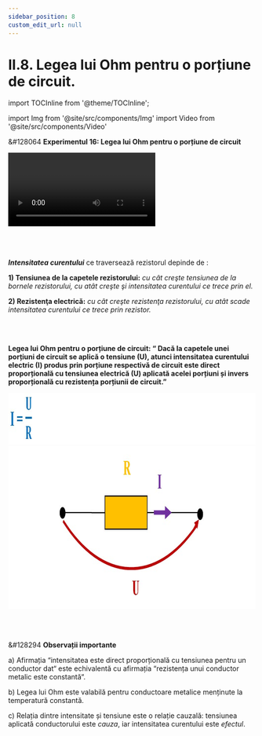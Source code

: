 ```yaml
---
sidebar_position: 8
custom_edit_url: null
---
```


# II.8. Legea lui Ohm pentru o porțiune de circuit.



import TOCInline from '@theme/TOCInline';

<TOCInline toc={toc} />



import Img from '@site/src/components/Img'
import Video from '@site/src/components/Video'





<div class="alert alert--success" role="alert">

&#128064 **Experimentul 16: Legea lui Ohm pentru o porțiune de circuit**


<Video src="https://www.youtube.com/embed/_2zZDbz_Fq0" lazy={false} />



**Materiale necesare:**    
Baterii electrice de diferite tensiuni electromotoare (Sursă de tensiune variabilă), rezistoare de diferite valori (50 Ω, 100 Ω), fire de legătură, ampermetru, voltmetru (multimetru).


<br></br>

**Descrierea experimentului:**
- Leagă rezistorul de 50 Ω în serie cu bateria de 9 V și cu ampermetrul. Măsoară intensitatea curentului electric ce trece prin rezistor.


<Img className="img-responsive4" src="fizica/clasa8/capitolul2/2_2_5_Poza0_1_Experiment16_legeaLuiOhm_schema1.png" width="1000" height="320" lazy={false} />

<br></br>
<br></br>



- Leagă rezistorul de 100 Ω în serie cu bateria de 9 V și cu ampermetrul. Măsoară intensitatea curentului electric ce trece prin rezistor.


<Img className="img-responsive4" src="fizica/clasa8/capitolul2/2_2_5_Poza0_2_Experiment16_legeaLuiOhm_schema2.png" width="1000" height="315" lazy={false} />

<br></br>
<br></br>
<br></br>



- Cum depinde intensitatea de rezistența electrică ?
  > Intensitatea curentului ce trece prin rezistor scade cu creșterea rezistenței acestuia.


<br></br>


- Leagă rezistorul de 50 Ω în serie cu o baterie de 1,5 V și cu ampermetrul. Măsoară intensitatea curentului electric ce trece prin rezistor.


<Img className="img-responsive4" src="fizica/clasa8/capitolul2/2_2_5_Poza0_3_Experiment16_legeaLuiOhm_schema3.png" width="1000" height="312" />

<br></br>
<br></br>


- La circuitul realizat anterior leagă în paralel la bornele rezistorului un voltmetru și măsoară tensiunea la bornele rezistorului.


<Img className="img-responsive4" src="fizica/clasa8/capitolul2/2_2_5_Poza0_4_Experiment16_legeaLuiOhm_schema4.png" width="1000" height="432" />

<br></br>
<br></br>
<br></br>



- Leagă rezistorul de 50 Ω în serie cu o baterie de 4,5 V și cu ampermetrul. Măsoară intensitatea curentului electric ce trece prin rezistor.


<Img className="img-responsive4" src="fizica/clasa8/capitolul2/2_2_5_Poza0_5_Experiment16_legeaLuiOhm_schema5.png" width="1000" height="314" />

<br></br>
<br></br>


- La circuitul realizat anterior leagă în paralel la bornele rezistorului un voltmetru și măsoară tensiunea la bornele rezistorului.


<Img className="img-responsive4" src="fizica/clasa8/capitolul2/2_2_5_Poza0_6_Experiment16_legeaLuiOhm_schema6.png" width="1000" height="432" />


<br></br>
<br></br>
<br></br>


- Leagă rezistorul de 50 Ω în serie cu o baterie de 9 V și cu ampermetrul. Măsoară intensitatea curentului electric ce trece prin rezistor.


<Img className="img-responsive4" src="fizica/clasa8/capitolul2/2_2_5_Poza0_7_Experiment16_legeaLuiOhm_schema7.png" width="1000" height="315" />

<br></br>
<br></br>


- La circuitul realizat anterior leagă în paralel la bornele rezistorului un voltmetru și măsoară tensiunea la bornele rezistorului.


<Img className="img-responsive4" src="fizica/clasa8/capitolul2/2_2_5_Poza0_8_Experiment16_legeaLuiOhm_schema8.png" width="1000" height="428" />


<br></br>
<br></br>
<br></br>

Observație
> _Intensitatea curentului electric ce trece prin rezistor este direct proporțională cu tensiunea aplicată la bornele rezistorului._


<Img className="img-responsive4" src="fizica/clasa8/capitolul2/2_2_5_Poza0_9_Experiment16_legeaLuiOhm_grafic.png" width="1000" height="559" />


<br></br>
<br></br>


**Concluzia experimentului:**   
Graficul intensității curentului electric în funcție de tensiune reprezintă **caracteristica curent – tensiune pentru o porțiune de circuit** (capetele unui rezistor).    
Din analiza acestui grafic, rezultă **dependența aproximativ liniară dintre intensitatea curentului și tensiune.**




</div>


<br></br>





<div class="alert alert--primary" role="alert">

**_Intensitatea curentului_** ce traversează rezistorul depinde de :

**1) Tensiunea de la capetele rezistorului:** _cu cât creşte tensiunea de la bornele rezistorului, cu atât creşte şi intensitatea curentului ce trece prin el._

**2) Rezistenţa electrică:** _cu cât creşte rezistenţa rezistorului, cu atât scade intensitatea curentului ce trece prin rezistor._


</div>


<br></br>



<div class="alert alert--primary" role="alert">

**Legea lui Ohm pentru o porțiune de circuit: “ Dacă la capetele unei porțiuni de circuit se aplică o tensiune (U), atunci intensitatea curentului electric (I) produs prin porțiune respectivă de circuit este direct proporțională cu tensiunea electrică (U) aplicată acelei porțiuni și invers proporțională cu rezistența porțiunii de circuit.”**


<Img className="img-responsive4" src="fizica/clasa8/capitolul2/2_2_5_Poza1_FormulaLegiiLuiOhm_vers2.jpg" width="1000" height="106" />



<Img className="img-responsive4" src="fizica/clasa8/capitolul2/2_2_5_Poza2_LegeaLuiOhm_vers2.jpg" width="1000" height="331" />




</div>

<br></br>


<div class="alert alert--secondary" role="alert">

&#128294 **Observații importante**


a)	Afirmația “intensitatea este direct proporțională cu tensiunea pentru un conductor dat“ este echivalentă cu afirmația “rezistența unui conductor metalic este constantă“.

b)	Legea lui Ohm este valabilă pentru conductoare metalice menținute la temperatură constantă.

c)	Relația dintre intensitate și tensiune este o relație cauzală: tensiunea aplicată conductorului este _cauza_, iar intensitatea curentului este _efectul_.




</div>












